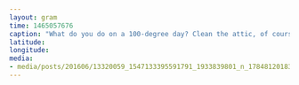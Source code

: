 ```yaml
---
layout: gram
time: 1465057676
caption: "What do you do on a 100-degree day? Clean the attic, of course. #pdxbeehive"
latitude: 
longitude: 
media:
- media/posts/201606/13320059_1547133395591791_1933839801_n_17848120183096229.jpg
---
```

